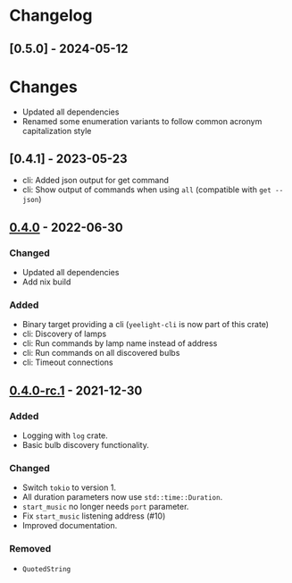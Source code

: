 # Changelog

## [0.5.0] - 2024-05-12

# Changes

- Updated all dependencies
- Renamed some enumeration variants to follow common acronym capitalization style

## [0.4.1] - 2023-05-23

- cli: Added json output for get command
- cli: Show output of commands when using `all` (compatible with `get --json`)

## [0.4.0] - 2022-06-30

### Changed

- Updated all dependencies
- Add nix build

### Added

- Binary target providing a cli (`yeelight-cli` is now part of this crate)
- cli: Discovery of lamps
- cli: Run commands by lamp name instead of address
- cli: Run commands on all discovered bulbs
- cli: Timeout connections

## [0.4.0-rc.1] - 2021-12-30

### Added

- Logging with `log` crate.
- Basic bulb discovery functionality.

### Changed

- Switch `tokio` to version 1.
- All duration parameters now use `std::time::Duration`.
- `start_music` no longer needs `port` parameter.
- Fix `start_music` listening address (#10)
- Improved documentation.

### Removed

- `QuotedString`

[0.4.0-rc.1]: https://github.com/leixb/yeelight/releases/tag/v0.4.0-rc.1
[0.4.0]: https://github.com/leixb/yeelight/releases/tag/v0.4.0
